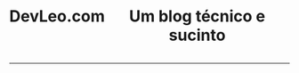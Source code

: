<header style="display: flex; margin: auto; justify-content: space-around;" >
    <h1><a href="http://localhost:7878/" style="text-decoration: none;" >DevLeo.com </a></h1>
    <h1>Um blog técnico e sucinto</h1>
</header>
<hr>

<div id="content" style="text-align: center;">
</div>
